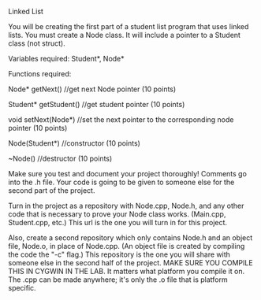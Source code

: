 Linked List

You will be creating the first part of a student list program that uses linked lists. You must create a Node class. It will include a pointer to a Student class (not struct).

Variables required: Student*, Node*

Functions required:

Node* getNext() //get next Node pointer (10 points)

Student* getStudent() //get student pointer (10 points)

void setNext(Node*) //set the next pointer to the corresponding node pointer (10 points)

Node(Student*) //constructor (10 points)

~Node() //destructor (10 points)

Make sure you test and document your project thoroughly! Comments go into the .h file. Your code is going to be given to someone else for the second part of the project.

Turn in the project as a repository with Node.cpp, Node.h, and any other code that is necessary to prove your Node class works. (Main.cpp, Student.cpp, etc.) This url is the one you will turn in for this project. 

Also, create a second repository which only contains Node.h and an object file, Node.o, in place of Node.cpp. (An object file is created by compiling the code the "-c" flag.) This repository is the one you will share with someone else in the second half of the project. MAKE SURE YOU COMPILE THIS IN CYGWIN IN THE LAB. It matters what platform you compile it on. The .cpp can be made anywhere; it's only the .o file that is platform specific.

